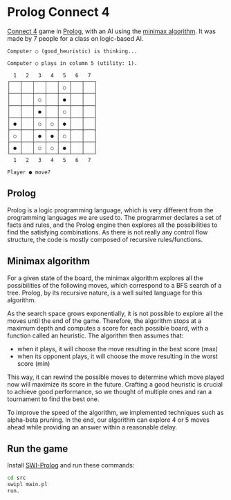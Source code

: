 # Prolog Connect 4

[Connect 4](https://en.wikipedia.org/wiki/Connect_Four) game in [Prolog](https://en.wikipedia.org/wiki/Prolog), with an AI using the [minimax algorithm](https://en.wikipedia.org/wiki/Minimax). It was made by 7 people for a class on logic-based AI.

```
Computer ○ (good_heuristic) is thinking...

Computer ○ plays in column 5 (utility: 1).

  1   2   3   4   5   6   7
┌───┬───┬───┬───┬───┬───┬───┐
│   │   │   │   │ ○ │   │   │
├───┼───┼───┼───┼───┼───┼───┤
│   │   │ ○ │   │ ● │   │   │
├───┼───┼───┼───┼───┼───┼───┤
│   │   │ ● │   │ ○ │   │   │
├───┼───┼───┼───┼───┼───┼───┤
│ ● │   │ ○ │ ○ │ ● │   │   │
├───┼───┼───┼───┼───┼───┼───┤
│ ○ │   │ ● │ ● │ ○ │   │   │
├───┼───┼───┼───┼───┼───┼───┤
│ ● │   │ ○ │ ○ │ ● │   │   │
└───┴───┴───┴───┴───┴───┴───┘
  1   2   3   4   5   6   7

Player ● move?
```

## Prolog

Prolog is a logic programming language, which is very different from the programming languages we are used to. The programmer declares a set of facts and rules, and the Prolog engine then explores all the possibilities to find the satisfying combinations. As there is not really any control flow structure, the code is mostly composed of recursive rules/functions.

## Minimax algorithm

For a given state of the board, the minimax algorithm explores all the possibilities of the following moves, which correspond to a BFS search of a tree. Prolog, by its recursive nature, is a well suited language for this algorithm.

As the search space grows exponentially, it is not possible to explore all the moves until the end of the game. Therefore, the algorithm stops at a maximum depth and computes a score for each possible board, with a function called an heuristic. The algorithm then assumes that:

- when it plays, it will choose the move resulting in the best score (max)
- when its opponent plays, it will choose the move resulting in the worst score (min)

This way, it can rewind the possible moves to determine which move played now will maximize its score in the future. Crafting a good heuristic is crucial to achieve good performance, so we thought of multiple ones and ran a tournament to find the best one.

To improve the speed of the algorithm, we implemented techniques such as alpha-beta pruning. In the end, our algorithm can explore 4 or 5 moves ahead while providing an answer within a reasonable delay.

## Run the game

Install [SWI-Prolog](https://www.swi-prolog.org/Download.html) and run these commands:

```sh
cd src
swipl main.pl
run.
```
